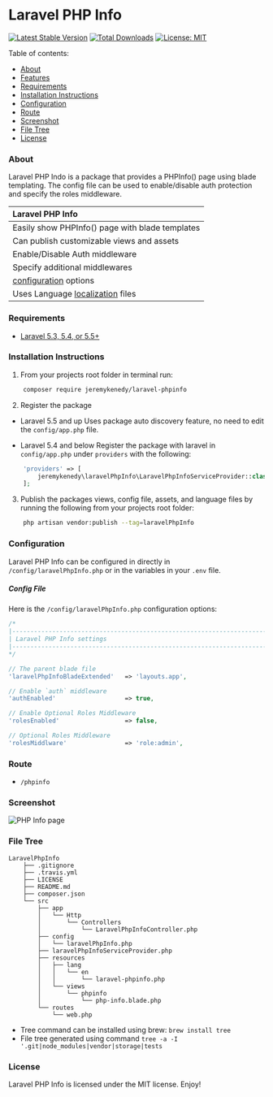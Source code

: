 # Laravel PHP Info

[![Latest Stable Version](https://poser.pugx.org/jeremykenedy/laravelPhpInfo/v/stable)](https://packagist.org/packages/jeremykenedy/laravelPhpInfo)
[![Total Downloads](https://poser.pugx.org/jeremykenedy/laravelPhpInfo/downloads)](https://packagist.org/packages/jeremykenedy/laravelPhpInfo)
[![License: MIT](https://img.shields.io/badge/License-MIT-yellow.svg)](https://opensource.org/licenses/MIT)

Table of contents:
- [About](#about)
- [Features](#features)
- [Requirements](#requirements)
- [Installation Instructions](#installation-instructions)
- [Configuration](#configuration)
- [Route](#route)
- [Screenshot](#screenshot)
- [File Tree](#file-tree)
- [License](#license)

### About
Laravel PHP Indo is a package that provides a PHPInfo() page using blade templating. The config file can be used to enable/disable auth protection and specify the roles middleware.

| Laravel PHP Info |
| :------------ |
| Easily show PHPInfo() page with blade templates |
| Can publish customizable views and assets |
| Enable/Disable Auth middleware |
| Specify additional middlewares | 
| [configuration](#configuration) options |
| Uses Language [localization](https://laravel.com/docs/5.5/localization) files |

### Requirements
* [Laravel 5.3, 5.4, or 5.5+](https://laravel.com/docs/installation)

### Installation Instructions
1. From your projects root folder in terminal run:

```bash
    composer require jeremykenedy/laravel-phpinfo
```

2. Register the package

* Laravel 5.5 and up
Uses package auto discovery feature, no need to edit the `config/app.php` file.

* Laravel 5.4 and below
Register the package with laravel in `config/app.php` under `providers` with the following:

```php
    'providers' => [
        jeremykenedy\laravelPhpInfo\LaravelPhpInfoServiceProvider::class,
    ];
```

3. Publish the packages views, config file, assets, and language files by running the following from your projects root folder:

```bash
    php artisan vendor:publish --tag=laravelPhpInfo
```

### Configuration
Laravel PHP Info can be configured in directly in `/config/laravelPhpInfo.php` or in the variables in your `.env` file.

##### Config File
Here is the `/config/laravelPhpInfo.php` configuration options:

```php
/*
|--------------------------------------------------------------------------
| Laravel PHP Info settings
|--------------------------------------------------------------------------
*/

// The parent blade file
'laravelPhpInfoBladeExtended'   => 'layouts.app',

// Enable `auth` middleware
'authEnabled'                   => true,

// Enable Optional Roles Middleware
'rolesEnabled'                  => false,

// Optional Roles Middleware
'rolesMiddlware'                => 'role:admin',
```

### Route
* ```/phpinfo```

### Screenshot
![PHP Info page]()

### File Tree

```
LaravelPhpInfo
    ├── .gitignore
    ├── .travis.yml
    ├── LICENSE
    ├── README.md
    ├── composer.json
    └── src
        ├── app
        │   └── Http
        │       └── Controllers
        │           └── LaravelPhpInfoController.php
        ├── config
        │   └── laravelPhpInfo.php
        ├── laravelPhpInfoServiceProvider.php
        ├── resources
        │   ├── lang
        │   │   └── en
        │   │       └── laravel-phpinfo.php
        │   └── views
        │       └── phpinfo
        │           └── php-info.blade.php
        └── routes
            └── web.php

```

* Tree command can be installed using brew: `brew install tree`
* File tree generated using command `tree -a -I '.git|node_modules|vendor|storage|tests`

### License
Laravel PHP Info is licensed under the MIT license. Enjoy!
